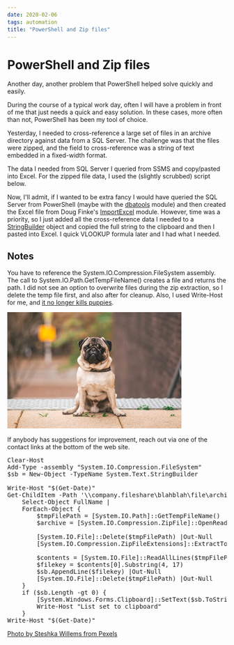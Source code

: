 ```yaml
---
date: 2020-02-06
tags: automation
title: "PowerShell and Zip files"
---
```

# PowerShell and Zip files

Another day, another problem that PowerShell helped solve quickly and easily.

During the course of a typical work day, often I will have a problem in front of me that just needs a quick and easy solution. In these cases, more often than not, PowerShell has been my tool of choice.

Yesterday, I needed to cross-reference a large set of files in an archive directory against data from a SQL Server. The challenge was that the files were zipped, and the field to cross-reference was a string of text embedded in a fixed-width format.

The data I needed from SQL Server I queried from SSMS and copy/pasted into Excel. For the zipped file data, I used the (slightly scrubbed) script below.

Now, I'll admit, if I wanted to be extra fancy I would have queried the SQL Server from PowerShell (maybe with the [dbatools](https://dbatools.io/) module) and then created the Excel file from Doug Finke's [ImportExcel](https://github.com/dfinke/ImportExcel) module. However, time was a priority, so I just added all the cross-reference data I needed to a [StringBuilder](https://docs.microsoft.com/en-us/dotnet/api/system.text.stringbuilder?view=netframework-4.8) object and copied the full string to the clipboard and then I pasted into Excel. I quick VLOOKUP formula later and I had what I needed.

## Notes

You have to reference the System.IO.Compression.FileSystem assembly. The call to System.IO.Path.GetTempFileName() creates a file and returns the path. I did not see an option to overwrite files during the zip extraction, so I delete the temp file first, and also after for cleanup. Also, I used Write-Host for me, and [it no longer kills puppies](https://twitter.com/jsnover/status/727902887183966208?lang=en).

![Puppies are no longer harmed by Write-Host](/assets/img/pug.jpg)

If anybody has suggestions for improvement, reach out via one of the contact links at the bottom of the web site.

<pre data-enlighter-language="shell">
Clear-Host
Add-Type -assembly "System.IO.Compression.FileSystem"
$sb = New-Object -TypeName System.Text.StringBuilder

Write-Host "$(Get-Date)"
Get-ChildItem -Path '\\company.fileshare\blahblah\file\archive' |
    Select-Object FullName |
    ForEach-Object {
        $tmpFilePath = [System.IO.Path]::GetTempFileName()
        $archive = [System.IO.Compression.ZipFile]::OpenRead($_.FullName)

        [System.IO.File]::Delete($tmpFilePath) |Out-Null
        [System.IO.Compression.ZipFileExtensions]::ExtractToFile($archive.Entries[0], $tmpFilePath) | Out-Null

        $contents = [System.IO.File]::ReadAllLines($tmpFilePath)
        $filekey = $contents[0].Substring(4, 17)
        $sb.AppendLine($filekey) |Out-Null
        [System.IO.File]::Delete($tmpFilePath) |Out-Null
    }
    if ($sb.Length -gt 0) {
        [System.Windows.Forms.Clipboard]::SetText($sb.ToString()) |Out-Null
        Write-Host "List set to clipboard"
    }
Write-Host "$(Get-Date)"
</pre>

[Photo by Steshka Willems from Pexels](https://www.pexels.com/@steshkawillems?utm_content=attributionCopyText&utm_medium=referral&utm_source=pexels)
